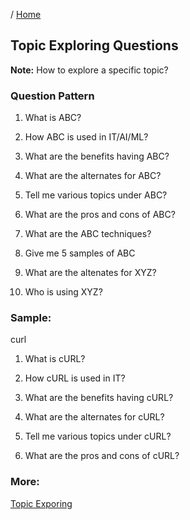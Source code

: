 / [Home](index.md)

## Topic Exploring Questions

**Note:** How to explore a specific topic?

### Question Pattern
1. What is ABC?

2. How ABC is used in IT/AI/ML?

3. What are the benefits having ABC?

4. What are the alternates for ABC?

5. Tell me various topics under ABC?

6. What are the pros and cons of ABC?

7. What are the ABC techniques?

8. Give me 5 samples of ABC

9. What are the altenates for XYZ?

10. Who is using XYZ?


### Sample:
curl

1. What is cURL?

2. How cURL is used in IT?

3. What are the benefits having cURL?

4. What are the alternates for cURL?

5. Tell me various topics under cURL?

6. What are the pros and cons of cURL?

### More:
[Topic Exporing](https://rajasgs.gitbook.io/pynotes/topic-exploring)
